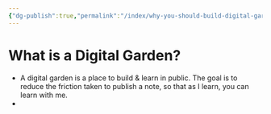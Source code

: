 ```yaml
---
{"dg-publish":true,"permalink":"/index/why-you-should-build-digital-garden/","created":"2025-04-03T21:58:44.845+09:00","updated":"2025-04-05T09:29:19.065+09:00"}
---
```


# What is a Digital Garden?
-  A digital garden is a place to build & learn in public. The goal is to reduce the friction taken to publish a note, so that as I learn, you can learn with me. 
- 